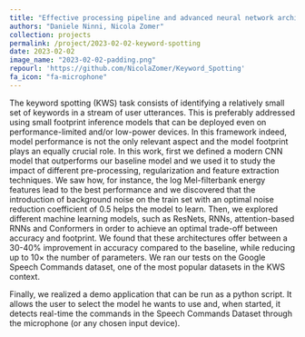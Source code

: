 ```yaml
---
title: "Effective processing pipeline and advanced neural network architectures for small-footprint keyword spotting"
authors: "Daniele Ninni, Nicola Zomer"
collection: projects
permalink: /project/2023-02-02-keyword-spotting
date: 2023-02-02
image_name: "2023-02-02-padding.png"
repourl: 'https://github.com/NicolaZomer/Keyword_Spotting'
fa_icon: "fa-microphone"
---
```


The keyword spotting (KWS) task consists of identifying a relatively small set of keywords in a stream of user utterances. This is preferably addressed using small footprint inference models that can be deployed even on performance-limited and/or low-power devices. In this framework indeed, model performance is not the only relevant aspect and the model footprint plays an equally crucial role. In this work, first we defined a modern CNN model that outperforms our baseline model and we used it to study the impact of different pre-processing, regularization and feature extraction techniques. We saw how, for instance, the log Mel-filterbank energy features lead to the best performance and we discovered that the introduction of background noise on the train set with an optimal noise reduction coefficient of 0.5 helps the model to learn. Then, we explored different machine learning models, such as ResNets, RNNs, attention-based RNNs and Conformers in order to achieve an optimal trade-off between accuracy and footprint. We found that these architectures offer between a 30-40% improvement in accuracy compared to the baseline, while reducing up to 10× the number of parameters. We ran our tests on the Google Speech Commands dataset, one of the most popular datasets in the KWS context.

Finally, we realized a demo application that can be run as a python script. It allows the user to select the model he wants to use and, when started, it detects real-time the commands in the Speech Commands Dataset through the microphone (or any chosen input device).

											

